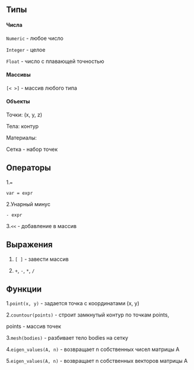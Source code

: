 ﻿## Типы

#### Числа

`Numeric` - любое число

`Integer` - целое

`Float` - число с плавающей точностью

#### Массивы

`[< >]` - массив любого типа

#### Объекты

Точки: (x, y, z)

Тела: контур

Материалы:

Сетка - набор точек

## Операторы

1.`=`  

`var = expr`

2.Унарный минус

`- expr`

3.`<<` - добавление в массив


## Выражения

1. `[ ]` - завести массив

2. `+`, `-`, `*`, `/`

## Функции

1.`point(x, y)` - задается точка с координатами (x, y)

2.`countour(points)` - строит замкнутый контур по точкам points,

   points - массив точек

3.`mesh(bodies)` - разбивает тело bodies на сетку

4.`eigen_values(A, n)` - возвращает n собственных чиcел матрицы А

5.`eigen_values(A, n)` - возвращает n собственных векторов матрицы А



